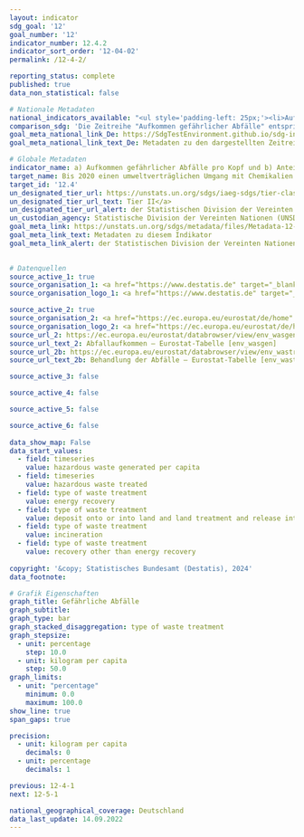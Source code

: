 ```yaml
---
layout: indicator    
sdg_goal: '12'    
goal_number: '12'    
indicator_number: 12.4.2    
indicator_sort_order: '12-04-02'    
permalink: /12-4-2/    

reporting_status: complete    
published: true    
data_non_statistical: false    

# Nationale Metadaten    
national_indicators_available: "<ul style='padding-left: 25px;'><li>Aufkommen gefährlicher Abfälle</li> <li> Behandelte gefährliche Abfälle</li></ul>"    
comparison_sdg: 'Die Zeitreihe "Aufkommen gefährlicher Abfälle" entspricht den UN-Metadaten. Die Zeitreihe "Behandelte gefährliche Abfälle" bietet zusätzliche Informationen.'    
goal_meta_national_link_De: https://SdgTestEnvironment.github.io/sdg-indicators/public/MetaDe/12.4.2.pdf
goal_meta_national_link_text_De: Metadaten zu den dargestellten Zeitreihen    

# Globale Metadaten    
indicator_name: a) Aufkommen gefährlicher Abfälle pro Kopf und b) Anteil der gefährlichen Abfälle, der behandelt wird, nach Art der Behandlung    
target_name: Bis 2020 einen umweltverträglichen Umgang mit Chemikalien und allen Abfällen während ihres gesamten Lebenszyklus in Übereinstimmung mit den vereinbarten internationalen Rahmenregelungen erreichen und ihre Freisetzung in Luft, Wasser und Boden erheblich verringern, um ihre nachteiligen Auswirkungen auf die menschliche Gesundheit und die Umwelt auf ein Mindestmaß zu beschränken    
target_id: '12.4'    
un_designated_tier_url: https://unstats.un.org/sdgs/iaeg-sdgs/tier-classification/'    
un_designated_tier_url_text: Tier II</a>    
un_designated_tier_url_alert: der Statistischen Division der Vereinten Nationen    
un_custodian_agency: Statistische Division der Vereinten Nationen (UNSD)<br>Umweltprogramm der Vereinten Nationen (UNEP)    
goal_meta_link: https://unstats.un.org/sdgs/metadata/files/Metadata-12-04-02.pdf    
goal_meta_link_text: Metadaten zu diesem Indikator    
goal_meta_link_alert: der Statistischen Division der Vereinten Nationen    
    

# Datenquellen
source_active_1: true
source_organisation_1: <a href="https://www.destatis.de" target="_blank"> Statistisches Bundesamt (Destatis) </a>
source_organisation_logo_1: <a href="https://www.destatis.de" target="_blank"><img src="https://sdg-indikatoren.de/public/OrgImgDe/destatis.png" alt="Logo destatis" style="height:60px; width:148px"/></a>

source_active_2: true
source_organisation_2: <a href="https://ec.europa.eu/eurostat/de/home" target="_blank"> Statistisches Amt der Europäischen Union (Eurostat) </a>
source_organisation_logo_2: <a href="https://ec.europa.eu/eurostat/de/home" target="_blank"><img src="https://sdg-indikatoren.de/public/OrgImgDe/eurostat.png" alt="Logo eurostat" style="height:60px; width:148px"/></a>
source_url_2: https://ec.europa.eu/eurostat/databrowser/view/env_wasgen/default/table?lang=de
source_url_text_2: Abfallaufkommen – Eurostat-Tabelle [env_wasgen]
source_url_2b: https://ec.europa.eu/eurostat/databrowser/view/env_wastrt/default/table?lang=de
source_url_text_2b: Behandlung der Abfälle – Eurostat-Tabelle [env_wastrt]

source_active_3: false

source_active_4: false

source_active_5: false

source_active_6: false
    
data_show_map: False    
data_start_values: 
  - field: timeseries
    value: hazardous waste generated per capita
  - field: timeseries
    value: hazardous waste treated
  - field: type of waste treatment
    value: energy recovery
  - field: type of waste treatment
    value: deposit onto or into land and land treatment and release into water bodies
  - field: type of waste treatment
    value: incineration
  - field: type of waste treatment
    value: recovery other than energy recovery    
    
copyright: '&copy; Statistisches Bundesamt (Destatis), 2024'    
data_footnote:     

# Grafik Eigenschaften    
graph_title: Gefährliche Abfälle
graph_subtitle:     
graph_type: bar
graph_stacked_disaggregation: type of waste treatment
graph_stepsize: 
  - unit: percentage
    step: 10.0
  - unit: kilogram per capita
    step: 50.0    
graph_limits:
  - unit: "percentage"
    minimum: 0.0
    maximum: 100.0
show_line: true
span_gaps: true

precision:
  - unit: kilogram per capita
    decimals: 0
  - unit: percentage
    decimals: 1    

previous: 12-4-1    
next: 12-5-1    

national_geographical_coverage: Deutschland    
data_last_update: 14.09.2022    
---
```


<span></span>